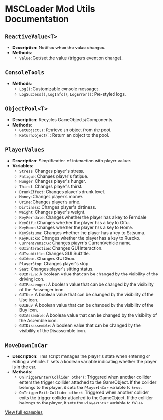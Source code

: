 # MSCLoader Mod Utils Documentation

## `ReactiveValue<T>`
- **Description**: Notifies when the value changes.
- **Methods**:
  - `Value`: Get/set the value (triggers event on change).

## `ConsoleTools`
- **Methods**:
  - `Log()`: Customizable console messages.
  - `LogSuccess()`, `LogInfo()`, `LogError()`: Pre-styled logs.

## `ObjectPool<T>`
- **Description**: Recycles GameObjects/Components.
- **Methods**:
  - `GetObject()`: Retrieve an object from the pool.
  - `ReturnObject()`: Return an object to the pool.

## `PlayerValues`
- **Description**: Simplification of interaction with player values.
- **Variables**:
  - `Stress`: Changes player's stress.
  - `Fatigue`: Changes player's fatigue.
  - `Hunger`: Changes player's hunger.
  - `Thirst`: Changes player's thirst.
  - `DrunkEffect`: Changes player's drunk level.
  - `Money`: Changes player's money.
  - `Urine`: Changes player's urine.
  - `Dirtiness`: Changes player's dirtiness.
  - `Weight`: Changes player's weight.
  - `KeyFerndale`: Changes whether the player has a key to Ferndale.
  - `KeyGifu`: Changes whether the player has a key to Gifu.
  - `KeyHome`: Changes whether the player has a key to Home.
  - `KeySatsuma`: Changes whether the player has a key to Satsuma.
  - `KeyRuscko`: Changes whether the player has a key to Ruscko.
  - `CurrentVehicle`: Changes player's CurrentVehicle name.
  - `GUIinteraction`: Changes GUI Interaction.
  - `GUIsubtitle`: Changes GUI Subtitle.
  - `GUIGear`: Changes GUI Gear.
  - `PlayerStop`: Changes player's stop.
  - `Seat`: Changes player's sitting status.
  - `GUIDrive`: A boolean value that can be changed by the visibility of the driving icon.
  - `GUIPassenger`: A boolean value that can be changed by the visibility of the Passenger icon.
  - `GUIUse`: A boolean value that can be changed by the visibility of the Use icon.
  - `GUIBuy`: A boolean value that can be changed by the visibility of the Buy icon.
  - `GUIAssemble`: A boolean value that can be changed by the visibility of the Assemble icon.
  - `GUIDisassemble`: A boolean value that can be changed by the visibility of the Disassemble icon.

## `MoveDownInCar`
- **Description**: This script manages the player's state when entering or exiting a vehicle. It sets a boolean variable indicating whether the player is in the car.
- **Methods**:
  - `OnTriggerEnter(Collider other)`: Triggered when another collider enters the trigger collider attached to the GameObject. If the collider belongs to the player, it sets the `PlayerInCar` variable to `true`.
  - `OnTriggerExit(Collider other)`: Triggered when another collider exits the trigger collider attached to the GameObject. If the collider belongs to the player, it sets the `PlayerInCar` variable to `false`.

[View full examples](ExampleMod/UtilsExample.cs)
